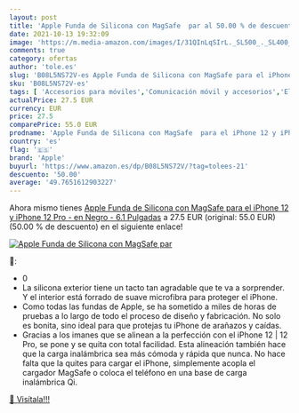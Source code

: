```yaml
---
layout: post
title: 'Apple Funda de Silicona con MagSafe  par al 50.00 % de descuento'
date: 2021-10-13 19:32:09
image: 'https://m.media-amazon.com/images/I/31QInLqSIrL._SL500_._SL400_.jpg'
comments: true
category: ofertas
author: 'tole.es'
slug: 'B08L5NS72V-es Apple Funda de Silicona con MagSafe para el iPhone 12 y...'
sku: 'B08L5NS72V-es'
tags: [ 'Accesorios para móviles','Comunicación móvil y accesorios','Electrónica','Fundas y carcasas para teléfonos móviles','apple','iphone', ]
actualPrice: 27.5 EUR
currency: EUR
price: 27.5
comparePrice: 55.0 EUR
prodname: 'Apple Funda de Silicona con MagSafe  para el iPhone 12 y iPhone 12 Pro  - en Negro - 6.1 Pulgadas'
country: 'es'
flag: '🇪🇸'
brand: 'Apple'
buyurl: 'https://www.amazon.es/dp/B08L5NS72V/?tag=tolees-21'
descuento: '50.00'
average: '49.7651612903227'
---
```


Ahora mismo tienes [Apple Funda de Silicona con MagSafe  para el iPhone 12 y iPhone 12 Pro  - en Negro - 6.1 Pulgadas](https://www.amazon.es/dp/B08L5NS72V/?tag=tolees-21) a 27.5 EUR (original: 55.0 EUR) (50.00 %  de descuento) en el siguiente enlace!

[![Apple Funda de Silicona con MagSafe  par](https://m.media-amazon.com/images/I/31QInLqSIrL._SL500_._SL400_.jpg)](https://www.amazon.es/dp/B08L5NS72V/?tag=tolees-21)

🔎:

- 0
- La silicona exterior tiene un tacto tan agradable que te va a sorprender. Y el interior está forrado de suave microfibra para proteger el iPhone.
- Como todas las fundas de Apple, se ha sometido a miles de horas de pruebas a lo largo de todo el proceso de diseño y fabricación. No solo es bonita, sino ideal para que protejas tu iPhone de arañazos y caídas.
- Gracias a los imanes que se alinean a la perfección con el iPhone 12 | 12 Pro, se pone y se quita con total facilidad. Esta alineación también hace que la carga inalámbrica sea más cómoda y rápida que nunca. No hace falta que la quites para cargar el iPhone, simplemente acopla el cargador MagSafe o coloca el teléfono en una base de carga inalámbrica Qi.

[🛒 Visítala!!!](https://www.amazon.es/dp/B08L5NS72V/?tag=tolees-21)
